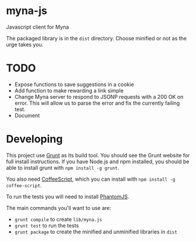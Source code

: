 myna-js
=======

Javascript client for Myna

The packaged library is in the `dist` directory. Choose minified or not as the urge takes you.

# TODO

- Expose functions to save suggestions in a cookie
- Add function to make rewarding a link simple
- Change Myna server to respond to JSONP requests with a 200 OK on error. This will allow us to parse the error and fix the currently failing test.
- Document


# Developing

This project use [Grunt](https://github.com/cowboy/grunt) as its build tool. You should see the Grunt website for full install instructions. If you have Node.js and npm installed, you should be able to install grunt with `npm install -g grunt`.

You also need [CoffeeScript](http://coffeescript.org/), which you can install with `npm install -g coffee-script`.

To run the tests you will need to install [PhantomJS](http://code.google.com/p/phantomjs/downloads/list).

The main commands you'll want to use are:

- `grunt compile` to create `lib/myna.js`
- `grunt test` to run the tests
- `grunt package` to create the minified and unminified libraries in `dist`
